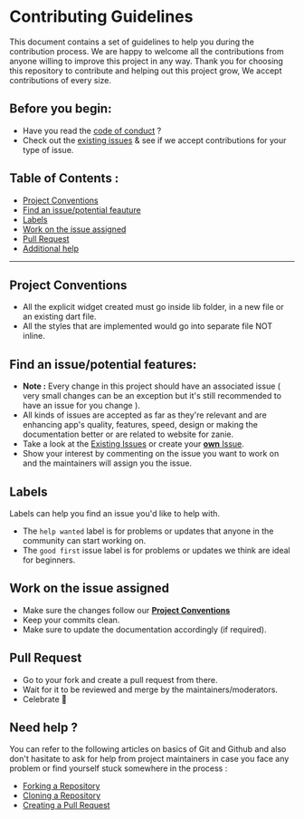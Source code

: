 # Contributing Guidelines

This document contains a set of guidelines to help you during the contribution process.
We are happy to welcome all the contributions from anyone willing to improve this project in any way. Thank you for choosing this repository to contribute and helping out this project grow, We accept contributions of every size.

## Before you begin:

- Have you read the [code of conduct](https://github.com/aakzsh/zanie/blob/master/CODE_OF_CONDUCT.md) ?
- Check out the [existing issues](https://github.com/aakzsh/zanie/issues) & see if we accept contributions for your type of issue.

## Table of Contents :

- [Project Conventions](#project-conventions)
- [Find an issue/potential feauture](find-an-issue--or-make-one--)
- [Labels](#labels)
- [Work on the issue assigned](#work-on-the-issue-assigned)
- [Pull Request](#pull-request)
- [Additional help](#need-help-)

---

## Project Conventions
- All the explicit widget created must go inside lib folder, in a new file or an existing dart file.
- All the styles that are implemented would go into separate file NOT inline.

## Find an issue/potential features:

- **Note :** Every change in this project should have an associated issue ( very small changes can be an exception but it's still recommended to have an issue for you change ).
- All kinds of issues are accepted as far as they're relevant and are enhancing app's quality, features, speed, design or making the documentation better or are related to website for zanie.
- Take a look at the [Existing Issues](https://github.com/GDSC-USICT/gdsc-card/issues) or create your [**own** Issue](https://github.com/GDSC-USICT/gdsc-card/issues/new/choose).
- Show your interest by commenting on the issue you want to work on and the maintainers will assign you the issue.


## Labels
Labels can help you find an issue you'd like to help with.

- The `help wanted` label is for problems or updates that anyone in the community can start working on.
- The `good first` issue label is for problems or updates we think are ideal for beginners.

## Work on the issue assigned
- Make sure the changes follow our [**Project Conventions**](https://github.com/GDSC-USICT/gdsc-card/blob/nft/CONTRIBUTING.md#project-conventions)
- Keep your commits clean.
- Make sure to update the documentation accordingly (if required).

## Pull Request

- Go to your fork and create a pull request from there.
- Wait for it to be reviewed and merge by the maintainers/moderators.
- Celebrate :tada:

## Need help ?

You can refer to the following articles on basics of Git and Github and also don't hasitate to ask for help from project maintainers in case you face any problem or find yourself stuck somewhere in the process :
- [Forking a Repository](https://docs.github.com/en/get-started/quickstart/fork-a-repo)
- [Cloning a Repository](https://docs.github.com/en/repositories/creating-and-managing-repositories/cloning-a-repository)
- [Creating a Pull Request](https://docs.github.com/en/github/collaborating-with-pull-requests/proposing-changes-to-your-work-with-pull-requests/creating-a-pull-request)
